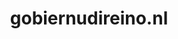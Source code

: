 ---
layout: post
title:  "gobiernudireino.nl"
internal_url:  "/dutchgov/gobiernudireino.nl.html"
categories: dutchgov
---